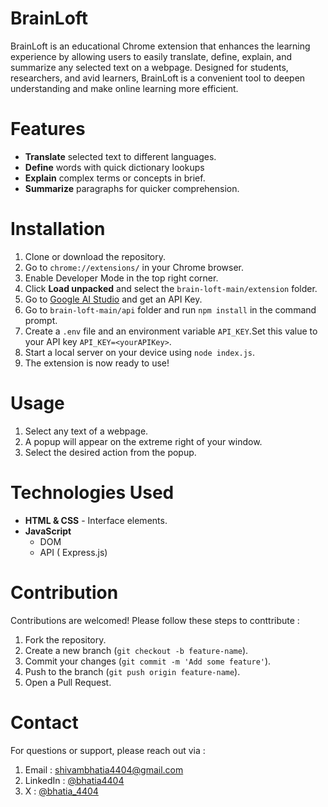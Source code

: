 # BrainLoft
BrainLoft is an educational Chrome extension that enhances the learning experience by allowing users to easily translate, define, explain, and summarize any selected text on a webpage. Designed for students, researchers, and avid learners, BrainLoft is a convenient tool to deepen understanding and make online learning more efficient.
# Features
- **Translate** selected text to different languages.
- **Define** words with quick dictionary lookups 
- **Explain** complex terms or concepts in brief.
- **Summarize** paragraphs for quicker comprehension.
# Installation
1. Clone or download the repository.
2. Go to `chrome://extensions/` in your Chrome browser.
3. Enable Developer Mode in the top right corner.
4. Click **Load unpacked** and select the `brain-loft-main/extension` folder.
5. Go to [Google AI Studio](https://aistudio.google.com/) and get an API Key.
6. Go to `brain-loft-main/api` folder and run `npm install` in the command prompt.
7. Create a `.env` file and an environment variable `API_KEY`.Set this value to your API key `API_KEY=<yourAPIKey>`. 
8. Start a local server on your device using `node index.js`.
9. The extension is now ready to use!
# Usage
1. Select any text of a webpage.
2. A popup will appear on the extreme right of your window.
3. Select the desired action from the popup.
# Technologies Used
- **HTML & CSS** - Interface elements.
- **JavaScript**
  - DOM
  - API ( Express.js)
# Contribution
Contributions are welcomed! Please follow these steps to conttribute : 
1. Fork the repository.
2. Create a new branch (`git checkout -b feature-name`).
3. Commit your changes (`git commit -m 'Add some feature'`).
4. Push to the branch (`git push origin feature-name`).
5. Open a Pull Request.
# Contact
For questions or support, please reach out via : 
1. Email : [shivambhatia4404@gmail.com](mailto:shivambhatia4404@gmail.com)
2. LinkedIn : [@bhatia4404](https://www.linkedin.com/in/bhatia4404/)
3. X : [@bhatia_4404](https://x.com/bhatia_4404)
